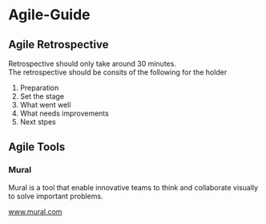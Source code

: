 <h1>Agile-Guide</h1>

<h2>Agile Retrospective</h2>

Retrospective should only take around 30 minutes. <br>
The retrospective should be consits of the following for the holder <br>
1. Preparation <br>
2. Set the stage <br>
3. What went well <br>
4. What needs improvements <br>
5. Next stpes <br>

<h2>Agile Tools</h2>

<h3>Mural</h3>
Mural is a tool that enable innovative teams to think and collaborate visually to solve important problems. <br>

<a href="www.mural.com" target="_blank">www.mural.com</a><br>
